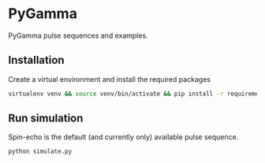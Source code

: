 # PyGamma
PyGamma pulse sequences and examples.

## Installation
Create a virtual environment and install the required packages
```bash
virtualenv venv && source venv/bin/activate && pip install -r requirements.txt
```
## Run simulation
Spin-echo is the default (and currently only) available pulse sequence. 
```python
python simulate.py
```
